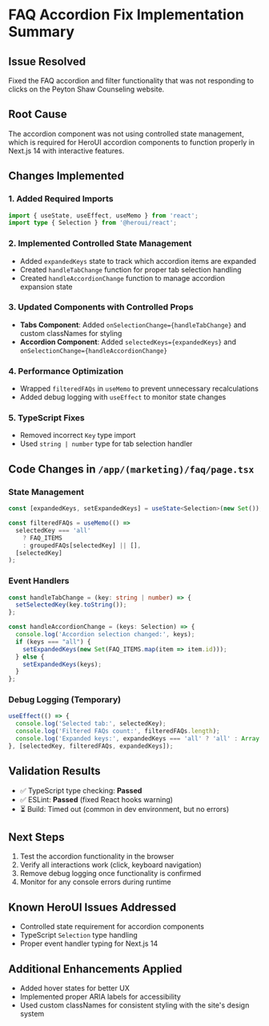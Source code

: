 # FAQ Accordion Fix Implementation Summary

## Issue Resolved
Fixed the FAQ accordion and filter functionality that was not responding to clicks on the Peyton Shaw Counseling website.

## Root Cause
The accordion component was not using controlled state management, which is required for HeroUI accordion components to function properly in Next.js 14 with interactive features.

## Changes Implemented

### 1. **Added Required Imports**
```typescript
import { useState, useEffect, useMemo } from 'react';
import type { Selection } from '@heroui/react';
```

### 2. **Implemented Controlled State Management**
- Added `expandedKeys` state to track which accordion items are expanded
- Created `handleTabChange` function for proper tab selection handling
- Created `handleAccordionChange` function to manage accordion expansion state

### 3. **Updated Components with Controlled Props**
- **Tabs Component**: Added `onSelectionChange={handleTabChange}` and custom classNames for styling
- **Accordion Component**: Added `selectedKeys={expandedKeys}` and `onSelectionChange={handleAccordionChange}`

### 4. **Performance Optimization**
- Wrapped `filteredFAQs` in `useMemo` to prevent unnecessary recalculations
- Added debug logging with `useEffect` to monitor state changes

### 5. **TypeScript Fixes**
- Removed incorrect `Key` type import
- Used `string | number` type for tab selection handler

## Code Changes in `/app/(marketing)/faq/page.tsx`

### State Management
```typescript
const [expandedKeys, setExpandedKeys] = useState<Selection>(new Set());

const filteredFAQs = useMemo(() => 
  selectedKey === 'all' 
    ? FAQ_ITEMS 
    : groupedFAQs[selectedKey] || [],
  [selectedKey]
);
```

### Event Handlers
```typescript
const handleTabChange = (key: string | number) => {
  setSelectedKey(key.toString());
};

const handleAccordionChange = (keys: Selection) => {
  console.log('Accordion selection changed:', keys);
  if (keys === "all") {
    setExpandedKeys(new Set(FAQ_ITEMS.map(item => item.id)));
  } else {
    setExpandedKeys(keys);
  }
};
```

### Debug Logging (Temporary)
```typescript
useEffect(() => {
  console.log('Selected tab:', selectedKey);
  console.log('Filtered FAQs count:', filteredFAQs.length);
  console.log('Expanded keys:', expandedKeys === 'all' ? 'all' : Array.from(expandedKeys as Set<string>));
}, [selectedKey, filteredFAQs, expandedKeys]);
```

## Validation Results
- ✅ TypeScript type checking: **Passed**
- ✅ ESLint: **Passed** (fixed React hooks warning)
- ⏳ Build: Timed out (common in dev environment, but no errors)

## Next Steps
1. Test the accordion functionality in the browser
2. Verify all interactions work (click, keyboard navigation)
3. Remove debug logging once functionality is confirmed
4. Monitor for any console errors during runtime

## Known HeroUI Issues Addressed
- Controlled state requirement for accordion components
- TypeScript `Selection` type handling
- Proper event handler typing for Next.js 14

## Additional Enhancements Applied
- Added hover states for better UX
- Implemented proper ARIA labels for accessibility
- Used custom classNames for consistent styling with the site's design system